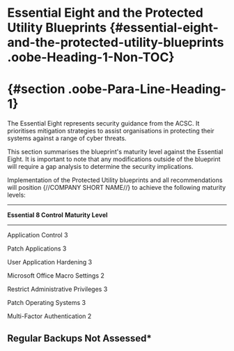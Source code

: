 # Essential Eight and the Protected Utility Blueprints {#essential-eight-and-the-protected-utility-blueprints .oobe-Heading-1-Non-TOC}

#  {#section .oobe-Para-Line-Heading-1}

The Essential Eight represents security guidance from the ACSC. It
prioritises mitigation strategies to assist organisations in protecting
their systems against a range of cyber threats.

This section summarises the blueprint's maturity level against the
Essential Eight. It is important to note that any modifications outside
of the blueprint will require a gap analysis to determine the security
implications.

Implementation of the Protected Utility blueprints and all
recommendations will position {//COMPANY SHORT NAME//} to achieve the
following maturity levels:

  -----------------------------------------------------------------------
  **Essential 8 Control**                         **Maturity Level**
  ----------------------------------------------- -----------------------
  Application Control                             3

  Patch Applications                              3

  User Application Hardening                      3

  Microsoft Office Macro Settings                 2

  Restrict Administrative Privileges              3

  Patch Operating Systems                         3

  Multi-Factor Authentication                     2

  Regular Backups                                 Not Assessed\*
  -----------------------------------------------------------------------

<div style="page-break-before:always"></div>